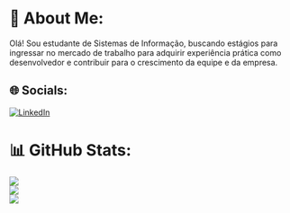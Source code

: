 # 💫 About Me:
Olá! Sou estudante de Sistemas de Informação, buscando estágios para ingressar no mercado de trabalho para adquirir experiência prática como desenvolvedor e contribuir para o crescimento da equipe e da empresa. <br>


## 🌐 Socials:
[![LinkedIn](https://img.shields.io/badge/LinkedIn-%230077B5.svg?logo=linkedin&logoColor=white)](https://linkedin.com/in/www.linkedin.com/in/emilly-silva01) 
# 📊 GitHub Stats:
![](https://github-readme-stats.vercel.app/api?username=Emilly-Gabrielly&theme=synthwave&hide_border=false&include_all_commits=false&count_private=false)<br/>
![](https://github-readme-streak-stats.herokuapp.com/?user=Emilly-Gabrielly&theme=synthwave&hide_border=false)<br/>
![](https://github-readme-stats.vercel.app/api/top-langs/?username=Emilly-Gabrielly&theme=synthwave&hide_border=false&include_all_commits=false&count_private=false&layout=compact)

<!-- Proudly created with GPRM ( https://gprm.itsvg.in ) -->